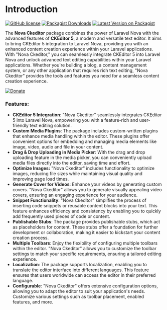 # Introduction

[<img src="https://img.shields.io/github/license/mostafaznv/nova-ckeditor?style=flat-square" alt="GitHub license" data-size="line">](https://github.com/mostafaznv/nova-ckeditor/blob/master/LICENSE) [<img src="https://img.shields.io/packagist/dt/mostafaznv/nova-ckeditor?style=flat-square" alt="Packagist Downloads" data-size="line">](https://packagist.org/packages/mostafaznv/nova-ckeditor) [<img src="https://img.shields.io/packagist/v/mostafaznv/nova-ckeditor.svg?style=flat-square" alt="Latest Version on Packagist" data-size="line">](https://packagist.org/packages/mostafaznv/nova-ckeditor)



The **Nova Ckeditor** package combines the power of Laravel Nova with the advanced features of **CKEditor 5**, a modern and versatile text editor. It aims to bring CKEditor 5 integration to Laravel Nova, providing you with an enhanced content creation experience within your Laravel applications.\
With "Nova Ckeditor," you can seamlessly integrate CKEditor 5 into Laravel Nova and unlock advanced text editing capabilities within your Laravel applications. Whether you're building a blog, a content management system, or any other application that requires rich text editing, "Nova Ckeditor" provides the tools and features you need for a seamless content creation experience.



[![Donate](https://mostafaznv.github.io/donate/donate.svg)](https://mostafaznv.github.io/donate)





### Features:

* **CKEditor 5 Integration**: "Nova Ckeditor" seamlessly integrates CKEditor 5 into Laravel Nova, empowering you with a feature-rich and user-friendly text editing solution.
* **Custom Media Plugins**: The package includes custom-written plugins that enhance media handling within the editor. These plugins offer convenient options for embedding and managing media elements like image, video, audio and file in your content.
* **Drag & Drop Uploading in Media Picker**: With the drag and drop uploading feature in the media picker, you can conveniently upload media files directly into the editor, saving time and effort.
* **Optimize Images:** "Nova Ckeditor" includes functionality to optimize images, reducing file sizes while maintaining visual quality and improving page load times.
* **Generate Cover for Videos**: Enhance your videos by generating custom covers. "Nova Ckeditor" allows you to generate visually appealing video covers, ensuring an engaging experience for your audience.
* **Snippet Functionality**: "Nova Ckeditor" simplifies the process of inserting code snippets or reusable content blocks into your text. This feature enhances efficiency and consistency by enabling you to quickly add frequently used pieces of code or content.
* **Publishable Stubs**: The package provides publishable stubs, which act as placeholders for content. These stubs offer a foundation for further development or collaboration, making it easier to kickstart your content creation process.
* **Multiple Toolbars**: Enjoy the flexibility of configuring multiple toolbars within the editor. "Nova Ckeditor" allows you to customize the toolbar settings to match your specific requirements, ensuring a tailored editing experience.
* **Localization**: The package supports localization, enabling you to translate the editor interface into different languages. This feature ensures that users worldwide can access the editor in their preferred language.
* **Configurable**: "Nova Ckeditor" offers extensive configuration options, allowing you to adapt the editor to suit your application's needs. Customize various settings such as toolbar placement, enabled features, and more.



